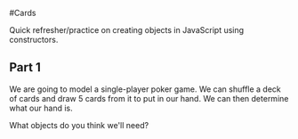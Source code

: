#Cards

Quick refresher/practice on creating objects in JavaScript using constructors.

## Part 1
We are going to model a single-player poker game. We can shuffle a deck of cards and draw 5 cards from it to put in our hand. We can then determine what our hand is.

What objects do you think we'll need?
